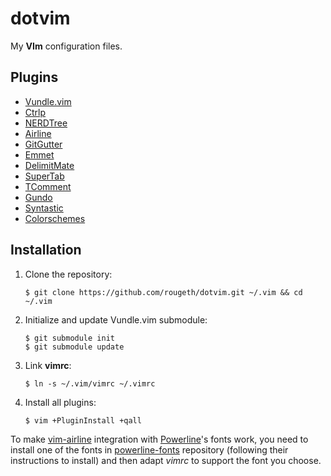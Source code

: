 # dotvim

My **VIm** configuration files.

## Plugins

* [Vundle.vim](https://github.com/gmarik/Vundle.vim)
* [Ctrlp](https://github.com/kien/ctrlp.vim)
* [NERDTree](https://github.com/scrooloose/nerdtree)
* [Airline](https://github.com/bling/vim-airline)
* [GitGutter](https://github.com/irblade/vim-gitgutter)
* [Emmet](https://github.com/mattn/emmet-vim)
* [DelimitMate](https://github.com/Raimondi/delimitMate)
* [SuperTab](https://github.com/ervandew/supertab)
* [TComment](https://github.com/tomtom/tcomment_vim)
* [Gundo](https://github.com/sjl/gundo.vim)
* [Syntastic](https://github.com/scrooloose/syntastic)
* [Colorschemes](https://github.com/flazz/vim-colorschemes)


## Installation

1. Clone the repository:

	`$ git clone https://github.com/rougeth/dotvim.git ~/.vim && cd ~/.vim`

2. Initialize and update Vundle.vim submodule:

	```
	$ git submodule init
	$ git submodule update
	```
	
3. Link **vimrc**: 

	`$ ln -s ~/.vim/vimrc ~/.vimrc`

4. Install all plugins:

	`$ vim +PluginInstall +qall`
	

To make [vim-airline](https://github.com/bling/vim-airline/) integration with [Powerline](https://github.com/Lokaltog/powerline)'s fonts work, you need to install one of the fonts in [powerline-fonts](https://github.com/Lokaltog/powerline-fonts) repository (following their instructions to install) and then adapt *vimrc* to support the font you choose.
